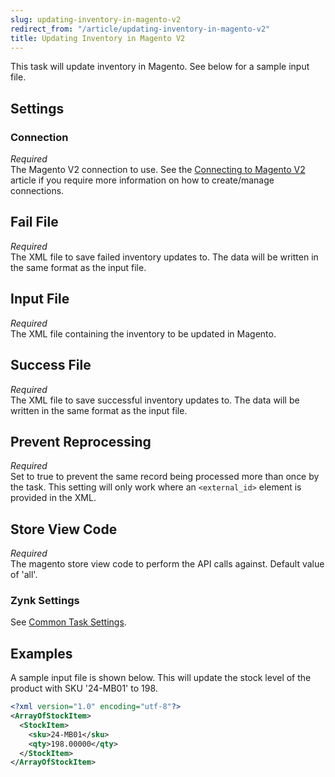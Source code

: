```yaml
---
slug: updating-inventory-in-magento-v2
redirect_from: "/article/updating-inventory-in-magento-v2"
title: Updating Inventory in Magento V2
---
```

This task will update inventory in Magento. See below for a sample input file.

## Settings
### Connection
_Required_  
The Magento V2 connection to use. See the [Connecting to Magento V2](connecting-to-magento-v2) article if you require more information on how to create/manage connections.

## Fail File
_Required_  
The XML file to save failed inventory updates to. The data will be written in the same format as the input file.

## Input File
_Required_  
The XML file containing the inventory to be updated in Magento.

## Success File
_Required_  
The XML file to save successful inventory updates to. The data will be written in the same format as the input file.

## Prevent Reprocessing
_Required_  
Set to true to prevent the same record being processed more than once by the task. This setting will only work where an `<external_id>` element is provided in the XML.

## Store View Code
_Required_  
The magento store view code to perform the API calls against. Default value of 'all'.

### Zynk Settings
See [Common Task Settings](common-task-settings).

## Examples
A sample input file is shown below. This will update the stock level of the product with SKU '24-MB01' to 198.
```xml
<?xml version="1.0" encoding="utf-8"?>
<ArrayOfStockItem>
  <StockItem>
    <sku>24-MB01</sku>
    <qty>198.00000</qty>
  </StockItem>
</ArrayOfStockItem>
```
